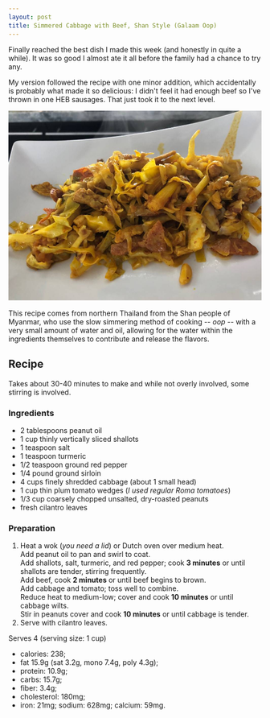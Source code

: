 ```yaml
---
layout: post
title: Simmered Cabbage with Beef, Shan Style (Galaam Oop)
---
```


Finally reached the best dish I made this week (and honestly in quite a while).
It was so good I almost ate it all before the family had a chance to try any.

My version followed the recipe with one minor addition, which accidentally
is probably what made it so delicious: I didn't feel it had enough beef
so I've thrown in one HEB sausages. That just took it to the next level.

![Galaam Oop - Simmered Cabage with Beef, Shan Style](/assets/2018-galaam_oop.jpg)

This recipe comes from northern Thailand from the Shan people of Myanmar,
who use the slow simmering method of cooking -- *oop* -- with a very small
amount of water and oil, allowing for the water within the ingredients
themselves to contribute and release the flavors.

## Recipe

Takes about 30-40 minutes to make and while not overly involved, some
stirring is involved.

### Ingredients

* 2 tablespoons peanut oil
* 1 cup thinly vertically sliced shallots
* 1 teaspoon salt
* 1 teaspoon turmeric
* 1/2 teaspoon ground red pepper
* 1/4 pound ground sirloin
* 4 cups finely shredded cabbage (about 1 small head)
* 1 cup thin plum tomato wedges (*I used regular Roma tomatoes*)
* 1/3 cup coarsely chopped unsalted, dry-roasted peanuts
* fresh cilantro leaves

### Preparation

1. Heat a wok (*you need a lid*) or Dutch oven over medium heat.  
   Add peanut oil to pan and swirl to coat.  
   Add shallots, salt, turmeric, and red pepper;
   cook **3 minutes** or until shallots are tender, stirring frequently.  
   Add beef, cook **2 minutes** or until beef begins to brown.  
   Add cabbage and tomato; toss well to combine.  
   Reduce heat to medium-low; cover and cook **10 minutes** or until cabbage wilts.  
   Stir in peanuts cover and cook **10 minutes** or until cabbage is tender.  
2. Serve with cilantro leaves.

Serves 4 (serving size: 1 cup)

* calories: 238;
* fat 15.9g (sat 3.2g, mono 7.4g, poly 4.3g);
* protein: 10.9g;
* carbs: 15.7g;
* fiber: 3.4g;
* cholesterol: 180mg;
* iron: 21mg; sodium: 628mg; calcium: 59mg.